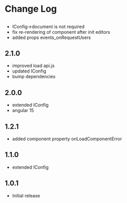 # Change Log

##
- IConfig->document is not required
- fix re-rendering of component after init editors
- added props events_onRequestUsers

## 2.1.0
- improved load api.js
- updated IConfig
- bump dependencies

## 2.0.0
- extended IConfig
- angular 15

## 1.2.1
- added component property onLoadComponentError

## 1.1.0
- extended IConfig

## 1.0.1
- Initial release
